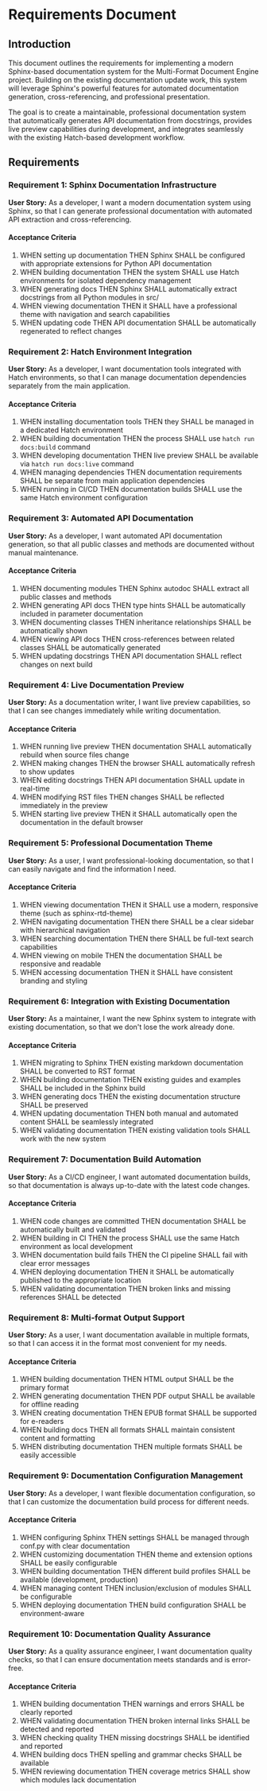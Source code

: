 # Requirements Document

## Introduction

This document outlines the requirements for implementing a modern Sphinx-based documentation system for the Multi-Format Document Engine project. Building on the existing documentation update work, this system will leverage Sphinx's powerful features for automated documentation generation, cross-referencing, and professional presentation.

The goal is to create a maintainable, professional documentation system that automatically generates API documentation from docstrings, provides live preview capabilities during development, and integrates seamlessly with the existing Hatch-based development workflow.

## Requirements

### Requirement 1: Sphinx Documentation Infrastructure

**User Story:** As a developer, I want a modern documentation system using Sphinx, so that I can generate professional documentation with automated API extraction and cross-referencing.

#### Acceptance Criteria

1. WHEN setting up documentation THEN Sphinx SHALL be configured with appropriate extensions for Python API documentation
2. WHEN building documentation THEN the system SHALL use Hatch environments for isolated dependency management
3. WHEN generating docs THEN Sphinx SHALL automatically extract docstrings from all Python modules in src/
4. WHEN viewing documentation THEN it SHALL have a professional theme with navigation and search capabilities
5. WHEN updating code THEN API documentation SHALL be automatically regenerated to reflect changes

### Requirement 2: Hatch Environment Integration

**User Story:** As a developer, I want documentation tools integrated with Hatch environments, so that I can manage documentation dependencies separately from the main application.

#### Acceptance Criteria

1. WHEN installing documentation tools THEN they SHALL be managed in a dedicated Hatch environment
2. WHEN building documentation THEN the process SHALL use `hatch run docs:build` command
3. WHEN developing documentation THEN live preview SHALL be available via `hatch run docs:live` command
4. WHEN managing dependencies THEN documentation requirements SHALL be separate from main application dependencies
5. WHEN running in CI/CD THEN documentation builds SHALL use the same Hatch environment configuration

### Requirement 3: Automated API Documentation

**User Story:** As a developer, I want automated API documentation generation, so that all public classes and methods are documented without manual maintenance.

#### Acceptance Criteria

1. WHEN documenting modules THEN Sphinx autodoc SHALL extract all public classes and methods
2. WHEN generating API docs THEN type hints SHALL be automatically included in parameter documentation
3. WHEN documenting classes THEN inheritance relationships SHALL be automatically shown
4. WHEN viewing API docs THEN cross-references between related classes SHALL be automatically generated
5. WHEN updating docstrings THEN API documentation SHALL reflect changes on next build

### Requirement 4: Live Documentation Preview

**User Story:** As a documentation writer, I want live preview capabilities, so that I can see changes immediately while writing documentation.

#### Acceptance Criteria

1. WHEN running live preview THEN documentation SHALL automatically rebuild when source files change
2. WHEN making changes THEN the browser SHALL automatically refresh to show updates
3. WHEN editing docstrings THEN API documentation SHALL update in real-time
4. WHEN modifying RST files THEN changes SHALL be reflected immediately in the preview
5. WHEN starting live preview THEN it SHALL automatically open the documentation in the default browser

### Requirement 5: Professional Documentation Theme

**User Story:** As a user, I want professional-looking documentation, so that I can easily navigate and find the information I need.

#### Acceptance Criteria

1. WHEN viewing documentation THEN it SHALL use a modern, responsive theme (such as sphinx-rtd-theme)
2. WHEN navigating documentation THEN there SHALL be a clear sidebar with hierarchical navigation
3. WHEN searching documentation THEN there SHALL be full-text search capabilities
4. WHEN viewing on mobile THEN the documentation SHALL be responsive and readable
5. WHEN accessing documentation THEN it SHALL have consistent branding and styling

### Requirement 6: Integration with Existing Documentation

**User Story:** As a maintainer, I want the new Sphinx system to integrate with existing documentation, so that we don't lose the work already done.

#### Acceptance Criteria

1. WHEN migrating to Sphinx THEN existing markdown documentation SHALL be converted to RST format
2. WHEN building documentation THEN existing guides and examples SHALL be included in the Sphinx build
3. WHEN generating docs THEN the existing documentation structure SHALL be preserved
4. WHEN updating documentation THEN both manual and automated content SHALL be seamlessly integrated
5. WHEN validating documentation THEN existing validation tools SHALL work with the new system

### Requirement 7: Documentation Build Automation

**User Story:** As a CI/CD engineer, I want automated documentation builds, so that documentation is always up-to-date with the latest code changes.

#### Acceptance Criteria

1. WHEN code changes are committed THEN documentation SHALL be automatically built and validated
2. WHEN building in CI THEN the process SHALL use the same Hatch environment as local development
3. WHEN documentation build fails THEN the CI pipeline SHALL fail with clear error messages
4. WHEN deploying documentation THEN it SHALL be automatically published to the appropriate location
5. WHEN validating documentation THEN broken links and missing references SHALL be detected

### Requirement 8: Multi-format Output Support

**User Story:** As a user, I want documentation available in multiple formats, so that I can access it in the format most convenient for my needs.

#### Acceptance Criteria

1. WHEN building documentation THEN HTML output SHALL be the primary format
2. WHEN generating documentation THEN PDF output SHALL be available for offline reading
3. WHEN creating documentation THEN EPUB format SHALL be supported for e-readers
4. WHEN building docs THEN all formats SHALL maintain consistent content and formatting
5. WHEN distributing documentation THEN multiple formats SHALL be easily accessible

### Requirement 9: Documentation Configuration Management

**User Story:** As a developer, I want flexible documentation configuration, so that I can customize the documentation build process for different needs.

#### Acceptance Criteria

1. WHEN configuring Sphinx THEN settings SHALL be managed through conf.py with clear documentation
2. WHEN customizing documentation THEN theme and extension options SHALL be easily configurable
3. WHEN building documentation THEN different build profiles SHALL be available (development, production)
4. WHEN managing content THEN inclusion/exclusion of modules SHALL be configurable
5. WHEN deploying documentation THEN build configuration SHALL be environment-aware

### Requirement 10: Documentation Quality Assurance

**User Story:** As a quality assurance engineer, I want documentation quality checks, so that I can ensure documentation meets standards and is error-free.

#### Acceptance Criteria

1. WHEN building documentation THEN warnings and errors SHALL be clearly reported
2. WHEN validating documentation THEN broken internal links SHALL be detected and reported
3. WHEN checking quality THEN missing docstrings SHALL be identified and reported
4. WHEN building docs THEN spelling and grammar checks SHALL be available
5. WHEN reviewing documentation THEN coverage metrics SHALL show which modules lack documentation